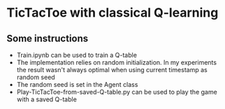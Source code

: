 # TicTacToe with classical Q-learning

## Some instructions

- Train.ipynb can be used to train a Q-table
- The implementation relies on random initialization. In my experiments the result wasn't always optimal when using current timestamp as random seed
- The random seed is set in the Agent class
- Play-TicTacToe-from-saved-Q-table.py can be used to play the game with a saved Q-table